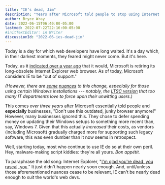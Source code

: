 ```yaml
---
title: "IE’s dead, Jim"
description: "Years after Microsoft told people to stop using Internet Explorer, the hoary browser at last is (mostly) no more."
author: Bryce Wray
date: 2022-06-15T06:40:00-05:00
lastmod: 2022-07-22T22:16:00-05:00
#initTextEditor: iA Writer
discussionId: "2022-06-ies-dead-jim"
---
```


Today is a day for which web developers have long waited. It's a day which, in their darkest moments, they feared might never come. But it's here.

Today, as it [indicated over a year ago](https://blogs.windows.com/windowsexperience/2021/05/19/the-future-of-internet-explorer-on-windows-10-is-in-microsoft-edge/) that it would, Microsoft is retiring its long-obsolete Internet Explorer web browser. As of today, Microsoft considers IE to be "out of support."

*(However, there are [some](https://techcommunity.microsoft.com/t5/windows-it-pro-blog/internet-explorer-11-desktop-app-retirement-faq/ba-p/2366549) [nuances](https://www.ghacks.net/2022/06/15/microsoft-explains-how-it-is-retiring-internet-explorer/) to this change, especially for those using certain Windows installations --- notably, the [LTSC version](https://techcommunity.microsoft.com/t5/core-infrastructure-and-security/say-no-to-long-term-servicing-channel-ltsc/ba-p/714795) that too many IT departments love to force upon their unwitting users.)*

This comes *over three years* after Microsoft essentially [told](https://techcommunity.microsoft.com/t5/windows-it-pro-blog/the-perils-of-using-internet-explorer-as-your-default-browser/ba-p/331732) people and **especially** businesses, "Don't use this outdated, junky browser anymore!" However, many businesses ignored this. They chose to defer spending money on updating their Windows setups to something more recent than, say, Windows 7. Given that this actually *increased* their costs, as vendors (including Microsoft) gradually charged more for supporting such legacy software, this was even dumber than it now seems in retrospect.

Well, starting today, most who continue to use IE do so at their own peril. Hey, malware-making script kiddies: they're all yours. *Bon appétit.*

To paraphrase the old song: Internet Explorer, "[I'm glad you're dead, you rascal, you](https://www.lyrics.com/lyric/33601939/Louis+Armstrong/You+Rascal+You+%28I%27ll+Be+Glad+When+You%27re+Dead%29)." It just didn't happen nearly soon enough. And, until/unless those aforementioned nuances cease to be relevant, IE can't be nearly dead enough to suit the world's web devs.
